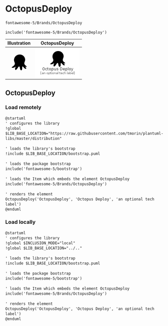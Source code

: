 # OctopusDeploy


```text
fontawesome-5/Brands/OctopusDeploy
```

```text
include('fontawesome-5/Brands/OctopusDeploy')
```



| Illustration | OctopusDeploy |
| :---: | :---: |
| ![illustration for Illustration](../../fontawesome-5/Brands/OctopusDeploy.png) | ![illustration for OctopusDeploy](../../fontawesome-5/Brands/OctopusDeploy.Local.png) |




## OctopusDeploy

### Load remotely
```plantuml
@startuml
' configures the library
!global $LIB_BASE_LOCATION="https://raw.githubusercontent.com/tmorin/plantuml-libs/master/distribution"

' loads the library's bootstrap
!include $LIB_BASE_LOCATION/bootstrap.puml

' loads the package bootstrap
include('fontawesome-5/bootstrap')

' loads the Item which embeds the element OctopusDeploy
include('fontawesome-5/Brands/OctopusDeploy')

' renders the element
OctopusDeploy('OctopusDeploy', 'Octopus Deploy', 'an optional tech label')
@enduml
```

### Load locally
```plantuml
@startuml
' configures the library
!global $INCLUSION_MODE="local"
!global $LIB_BASE_LOCATION="../.."

' loads the library's bootstrap
!include $LIB_BASE_LOCATION/bootstrap.puml

' loads the package bootstrap
include('fontawesome-5/bootstrap')

' loads the Item which embeds the element OctopusDeploy
include('fontawesome-5/Brands/OctopusDeploy')

' renders the element
OctopusDeploy('OctopusDeploy', 'Octopus Deploy', 'an optional tech label')
@enduml
```

